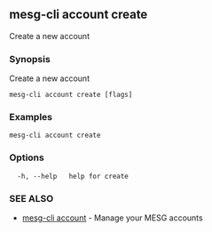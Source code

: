 ## mesg-cli account create

Create a new account

### Synopsis

Create a new account

```
mesg-cli account create [flags]
```

### Examples

```
mesg-cli account create
```

### Options

```
  -h, --help   help for create
```

### SEE ALSO

* [mesg-cli account](mesg-cli_account.md)	 - Manage your MESG accounts

